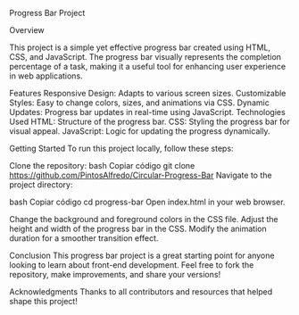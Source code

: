 Progress Bar Project

Overview

This project is a simple yet effective progress bar created using HTML, CSS, and JavaScript. The progress bar visually represents the completion percentage of a task, making it a useful tool for enhancing user experience in web applications.

Features
Responsive Design: Adapts to various screen sizes.
Customizable Styles: Easy to change colors, sizes, and animations via CSS.
Dynamic Updates: Progress bar updates in real-time using JavaScript.
Technologies Used
HTML: Structure of the progress bar.
CSS: Styling the progress bar for visual appeal.
JavaScript: Logic for updating the progress dynamically.

Getting Started To run this project locally, follow these steps:

Clone the repository: bash Copiar código git clone https://github.com/PintosAlfredo/Circular-Progress-Bar Navigate to the project directory:

bash Copiar código cd progress-bar Open index.html in your web browser.

Change the background and foreground colors in the CSS file. Adjust the height and width of the progress bar in the CSS. Modify the animation duration for a smoother transition effect.

Conclusion This progress bar project is a great starting point for anyone looking to learn about front-end development. Feel free to fork the repository, make improvements, and share your versions!

Acknowledgments Thanks to all contributors and resources that helped shape this project!